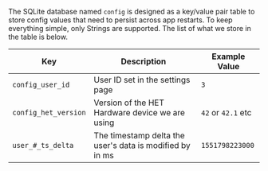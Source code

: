 The SQLite database named `config` is designed as a key/value pair table to store config values that need to persist across app restarts. To keep everything simple, only Strings are supported. The list of what we store in the table is below.



| **Key** | **Description** | **Example Value** |
| --------- | ----------------- | ------------------- |
| `config_user_id` | User ID set in the settings page | `3` |
| `config_het_version` | Version of the HET Hardware device we are using | `42` or `42.1` etc |
| `user_#_ts_delta` | The timestamp delta the user's data is modified by in ms | `1551798223000` |
